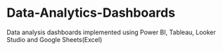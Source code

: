 # Data-Analytics-Dashboards
Data analysis dashboards implemented using Power BI, Tableau, Looker Studio and Google Sheets(Excel)
